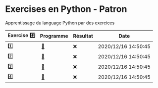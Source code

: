 # Exercises en Python - Patron

Apprentissage du language Python par des exercices

|  Exercise :hash:  |  Programme | Résultat | Date |
|-------------------|------------|----------|------|
| :one: | [:bookmark:](01/programme.py) | :x: | 2020/12/16 14:50:45 |
| :two: | [:bookmark:](02/programme.py) | :x: | 2020/12/16 14:50:45 |
| :three: | [:bookmark:](03/programme.py) | :x: | 2020/12/16 14:50:45 |
| :four: | [:bookmark:](04/programme.py) | :x: | 2020/12/16 14:50:45 |
